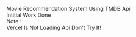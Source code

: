 Movie Recommendation System Using TMDB Api <br />
Intitial Work Done <br />
Note : <br />
Vercel Is Not Loading Api Don't Try It!
